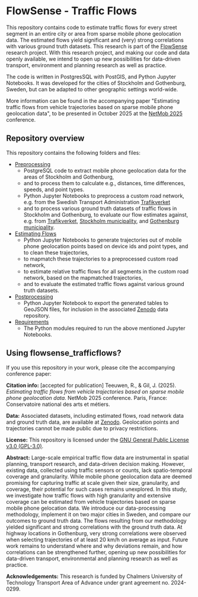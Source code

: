 # FlowSense - Traffic Flows
This repository contains code to estimate traffic flows for every street segment in an entire city or area from sparse mobile phone geolocation data. The estimated flows yield significant and (very) strong correlations with various ground truth datasets. This research is part of the [FlowSense](https://research.chalmers.se/en/project/11639) research project. With this research project, and making our code and data openly available, we intend to open up new possibilities for data-driven transport, environment and planning research as well as practice. 

The code is written in PostgresSQL with PostGIS, and Python Jupyter Notebooks. It was developed for the cities of Stockholm and Gothenburg, Sweden, but can be adapted to other geographic settings world-wide.

More information can be found in the accompanying paper "Estimating traffic flows from vehicle trajectories based on sparse mobile phone geolocation data", to be presented in October 2025 at the [NetMob 2025](https://netmob.org/www25/) conference. 

## Repository overview
This repository contains the following folders and files:

- [Preprocessing](A_preprocessing)
  - PostgreSQL code to extract mobile phone geolocation data for the areas of Stockholm and Gothenburg,
  - and to process them to calculate e.g., distances, time differences, speeds, and point types.
  - Python Jupyter Notebooks to preprocess a custom road network, e.g. from the Swedish Transport Administration [Trafikverket](https://www.trafikverket.se/)
  - and to process various ground truth datasets of traffic flows in Stockholm and Gothenburg, to evaluate our flow estimates against, e.g. from [Trafikverket](https://www.trafikverket.se/), [Stockholm municipality](https://dataportalen.stockholm.se/dataportalen/), and [Gothenburg municipality](https://data.goteborg.se/).
- [Estimating Flows](B_estimating_flows)
  - Python Jupyter Notebooks to generate trajectories out of mobile phone geolocation points based on device ids and point types, and to clean these trajectories,
  - to mapmatch these trajectories to a preprocessed custom road network,
  - to estimate relative traffic flows for all segments in the custom road network, based on the mapmatched trajectories,
  - and to evaluate the estimated traffic flows against various ground truth datasets.
- [Postprocessing](C_postprocessing)
  - Python Jupyter Notebook to export the generated tables to GeoJSON files, for inclusion in the associated [Zenodo](https://doi.org/10.5281/zenodo.16794871) data repository. 
- [Requirements](requirements.txt)
  - The Python modules required to run the above mentioned Jupyter Notebooks. 

## Using flowsense_trafficflows?
If you use this repository in your work, please cite the accompanying conference paper:

**Citation info:** [accepted for publication] Teeuwen, R., & Gil, J. (2025). *Estimating traffic flows from vehicle trajectories based on sparse mobile phone geolocation data*. NetMob 2025 conference. Paris, France: Conservatoire national des arts et métiers.

**Data:** Associated datasets, including estimated flows, road network data and ground truth data, are available at [Zenodo](https://doi.org/10.5281/zenodo.16794871). Geolocation points and trajectories cannot be made public due to privacy restrictions.

**License:**
This repository is licensed under the [GNU General Public License v3.0 (GPL-3.0)](https://www.gnu.org/licenses/gpl-3.0.html).

**Abstract:** Large-scale empirical traffic flow data are instrumental in spatial planning, transport research, and data-driven decision making. However, existing data, collected using traffic sensors or counts, lack spatio-temporal coverage and granularity. While mobile phone geolocation data are deemed promising for capturing traffic at scale given their size, granularity, and coverage, their potential for such cases remains unexplored. In this study, we investigate how traffic flows with high granularity and extensive coverage can be estimated from vehicle trajectories based on sparse mobile phone gelocation data. We introduce our data-processing methodology, implement it on two major cities in Sweden, and compare our outcomes to ground truth data. The flows resulting from our methodology yielded significant and strong correlations with the ground truth data. At highway locations in Gothenburg, very strong correlations were observed when selecting trajectories of at least 20 km/h on average as input. Future work remains to understand where and why deviations remain, and how correlations can be strengthened further, opening up new possibilities for data-driven transport, environmental and planning research as well as practice.

**Acknowledgements:**
This research is funded by Chalmers University of Technology Transport Area of Advance under grant agreement no. 2024-0299.
